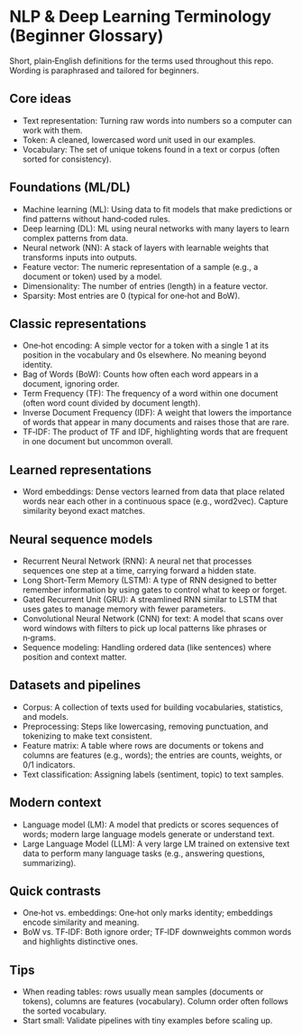 # NLP & Deep Learning Terminology (Beginner Glossary)

Short, plain‑English definitions for the terms used throughout this repo. Wording is paraphrased and tailored for beginners.

## Core ideas

- Text representation: Turning raw words into numbers so a computer can work with them.
- Token: A cleaned, lowercased word unit used in our examples.
- Vocabulary: The set of unique tokens found in a text or corpus (often sorted for consistency).

## Foundations (ML/DL)

- Machine learning (ML): Using data to fit models that make predictions or find patterns without hand‑coded rules.
- Deep learning (DL): ML using neural networks with many layers to learn complex patterns from data.
- Neural network (NN): A stack of layers with learnable weights that transforms inputs into outputs.
- Feature vector: The numeric representation of a sample (e.g., a document or token) used by a model.
- Dimensionality: The number of entries (length) in a feature vector.
- Sparsity: Most entries are 0 (typical for one‑hot and BoW).

## Classic representations

- One‑hot encoding: A simple vector for a token with a single 1 at its position in the vocabulary and 0s elsewhere. No meaning beyond identity.
- Bag of Words (BoW): Counts how often each word appears in a document, ignoring order.
- Term Frequency (TF): The frequency of a word within one document (often word count divided by document length).
- Inverse Document Frequency (IDF): A weight that lowers the importance of words that appear in many documents and raises those that are rare.
- TF‑IDF: The product of TF and IDF, highlighting words that are frequent in one document but uncommon overall.

## Learned representations

- Word embeddings: Dense vectors learned from data that place related words near each other in a continuous space (e.g., word2vec). Capture similarity beyond exact matches.

## Neural sequence models

- Recurrent Neural Network (RNN): A neural net that processes sequences one step at a time, carrying forward a hidden state.
- Long Short‑Term Memory (LSTM): A type of RNN designed to better remember information by using gates to control what to keep or forget.
- Gated Recurrent Unit (GRU): A streamlined RNN similar to LSTM that uses gates to manage memory with fewer parameters.
- Convolutional Neural Network (CNN) for text: A model that scans over word windows with filters to pick up local patterns like phrases or n‑grams.
- Sequence modeling: Handling ordered data (like sentences) where position and context matter.

## Datasets and pipelines

- Corpus: A collection of texts used for building vocabularies, statistics, and models.
- Preprocessing: Steps like lowercasing, removing punctuation, and tokenizing to make text consistent.
- Feature matrix: A table where rows are documents or tokens and columns are features (e.g., words); the entries are counts, weights, or 0/1 indicators.
- Text classification: Assigning labels (sentiment, topic) to text samples.

## Modern context

- Language model (LM): A model that predicts or scores sequences of words; modern large language models generate or understand text.
- Large Language Model (LLM): A very large LM trained on extensive text data to perform many language tasks (e.g., answering questions, summarizing).

## Quick contrasts

- One‑hot vs. embeddings: One‑hot only marks identity; embeddings encode similarity and meaning.
- BoW vs. TF‑IDF: Both ignore order; TF‑IDF downweights common words and highlights distinctive ones.

## Tips

- When reading tables: rows usually mean samples (documents or tokens), columns are features (vocabulary). Column order often follows the sorted vocabulary.
- Start small: Validate pipelines with tiny examples before scaling up.
